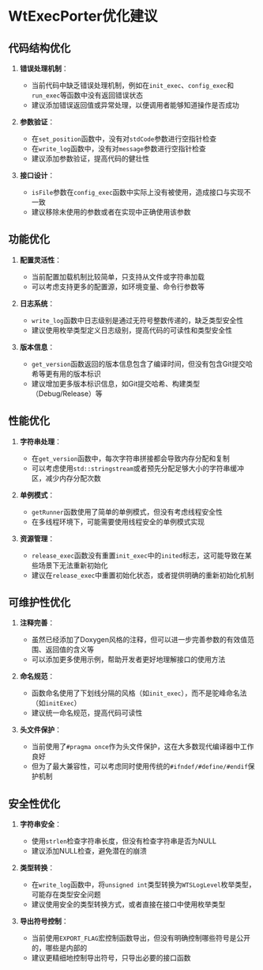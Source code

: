 # WtExecPorter优化建议

## 代码结构优化

1. **错误处理机制**：
   - 当前代码中缺乏错误处理机制，例如在`init_exec`、`config_exec`和`run_exec`等函数中没有返回错误状态
   - 建议添加错误返回值或异常处理，以便调用者能够知道操作是否成功

2. **参数验证**：
   - 在`set_position`函数中，没有对`stdCode`参数进行空指针检查
   - 在`write_log`函数中，没有对`message`参数进行空指针检查
   - 建议添加参数验证，提高代码的健壮性

3. **接口设计**：
   - `isFile`参数在`config_exec`函数中实际上没有被使用，造成接口与实现不一致
   - 建议移除未使用的参数或者在实现中正确使用该参数

## 功能优化

1. **配置灵活性**：
   - 当前配置加载机制比较简单，只支持从文件或字符串加载
   - 可以考虑支持更多的配置源，如环境变量、命令行参数等

2. **日志系统**：
   - `write_log`函数中日志级别是通过无符号整数传递的，缺乏类型安全性
   - 建议使用枚举类型定义日志级别，提高代码的可读性和类型安全性

3. **版本信息**：
   - `get_version`函数返回的版本信息包含了编译时间，但没有包含Git提交哈希等更有用的版本标识
   - 建议增加更多版本标识信息，如Git提交哈希、构建类型（Debug/Release）等

## 性能优化

1. **字符串处理**：
   - 在`get_version`函数中，每次字符串拼接都会导致内存分配和复制
   - 可以考虑使用`std::stringstream`或者预先分配足够大小的字符串缓冲区，减少内存分配次数

2. **单例模式**：
   - `getRunner`函数使用了简单的单例模式，但没有考虑线程安全性
   - 在多线程环境下，可能需要使用线程安全的单例模式实现

3. **资源管理**：
   - `release_exec`函数没有重置`init_exec`中的`inited`标志，这可能导致在某些场景下无法重新初始化
   - 建议在`release_exec`中重置初始化状态，或者提供明确的重新初始化机制

## 可维护性优化

1. **注释完善**：
   - 虽然已经添加了Doxygen风格的注释，但可以进一步完善参数的有效值范围、返回值的含义等
   - 可以添加更多使用示例，帮助开发者更好地理解接口的使用方法

2. **命名规范**：
   - 函数命名使用了下划线分隔的风格（如`init_exec`），而不是驼峰命名法（如`initExec`）
   - 建议统一命名规范，提高代码可读性

3. **头文件保护**：
   - 当前使用了`#pragma once`作为头文件保护，这在大多数现代编译器中工作良好
   - 但为了最大兼容性，可以考虑同时使用传统的`#ifndef/#define/#endif`保护机制

## 安全性优化

1. **字符串安全**：
   - 使用`strlen`检查字符串长度，但没有检查字符串是否为NULL
   - 建议添加NULL检查，避免潜在的崩溃

2. **类型转换**：
   - 在`write_log`函数中，将`unsigned int`类型转换为`WTSLogLevel`枚举类型，可能存在类型安全问题
   - 建议使用安全的类型转换方式，或者直接在接口中使用枚举类型

3. **导出符号控制**：
   - 当前使用`EXPORT_FLAG`宏控制函数导出，但没有明确控制哪些符号是公开的，哪些是内部的
   - 建议更精细地控制导出符号，只导出必要的接口函数
